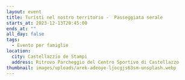 ```yaml
---
layout: event
title: Turisti nel nostro territorio -  Passeggiata serale
starts_at: 2023-12-13T20:45:00
ends_at: ""
all_day: false
tags:
  - Evento per famiglie
location:
  city: Castellazzio de Stampi
  address: Ritrovo Parcheggio del Centro Sportivo di Castellazzo
thumbnail: images/uploads/arek-adeoye-ljocgjs63sm-unsplash.webp
---
```

